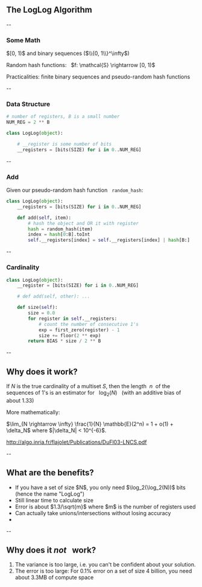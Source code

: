 ## The LogLog Algorithm

--

### Some Math

<p class="fragment">$[0, 1)$ and binary sequences ($\\{0, 1\\}^\infty$)</p>

<p class="fragment">Random hash functions: &nbsp; $f: \mathcal{S} \rightarrow [0, 1)$</p>

<p class="fragment">Practicalities: finite binary sequences and pseudo-random hash functions</p>

--

### Data Structure

```python
# number of registers, B is a small number
NUM_REG = 2 ** B

class LogLog(object):

    # __register is some number of bits
    __registers = [bits(SIZE) for i in 0..NUM_REG]
```

--

### Add

Given our pseudo-random hash function &nbsp; `random_hash`:

```python
class LogLog(object):
    __registers = [bits(SIZE) for i in 0..NUM_REG]

    def add(self, item):
        # hash the object and OR it with register
        hash = random_hash(item)
        index = hash[0:B].toInt
        self.__registers[index] = self.__registers[index] | hash[B:]
```

--

### Cardinality

```python
class LogLog(object):
    __register = [bits(SIZE) for i in 0..NUM_REG]

    # def add(self, other): ...

    def size(self):
        size = 0.0
        for register in self.__registers:
            # count the number of consecutive 1's
            exp = first_zero(register) - 1
            size += floor(2 ** exp)
        return BIAS * size / 2 ** B
```

--

## Why does it work?

If $N$ is the true cardinality of a multiset $S$, then
the length &nbsp;$n$&nbsp; of the sequences of 1's is an
estimator for &nbsp; $\log_2(N)$ &nbsp; (with an additive bias of
about 1.33)

<div class="fragment">
<p>More mathematically:</p>

<p>$\lim_{N \rightarrow \infty} \frac{1}{N} \mathbb{E}(2^n) = 1 + o(1) + \delta_N$
where $|\delta_N| < 10^{-6}$.</p>
</div>

http://algo.inria.fr/flajolet/Publications/DuFl03-LNCS.pdf

--

## What are the benefits?

<ul>
<li class="fragment">If you have a set of size $N$, you only need $\log_2(\log_2(N))$ bits
(hence the name "LogLog")</li>

<li class="fragment">Still linear time to calculate size</li>
<li class="fragment">Error is about $1.3/\sqrt{m}$ where $m$ is the number of registers used</li>
<li class="fragment">Can actually take unions/intersections without losing accuracy<li>
</ul>
--

## Why does it *not* &nbsp; work?

<ol>
<li class="fragment">The variance is too large, i.e. you can't be confident about your
solution.</li>

<li class="fragment">The error is too large: For 0.1% error on a set of size 4 billion,
you need about 3.3MB of compute space</li>
</ol>
